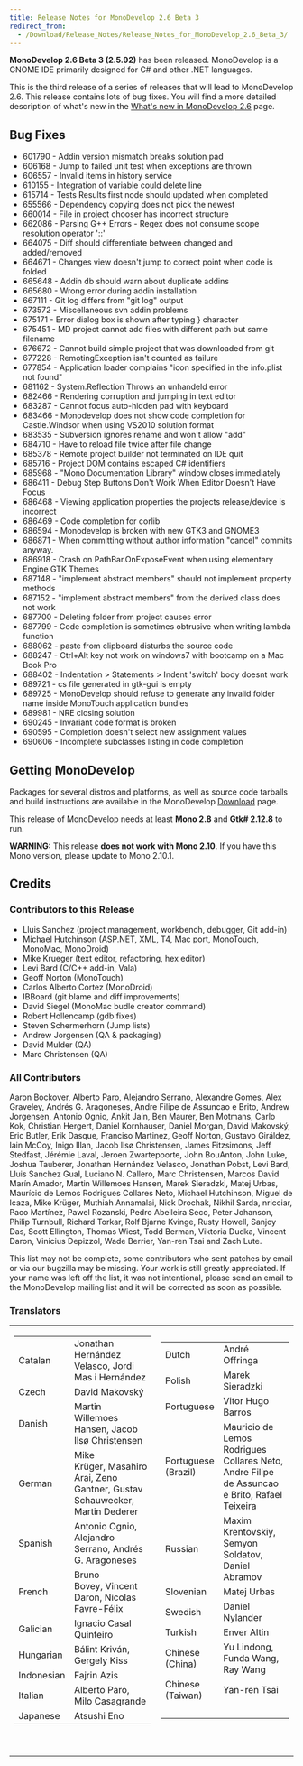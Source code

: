 ```yaml
---
title: Release Notes for MonoDevelop 2.6 Beta 3
redirect_from:
  - /Download/Release_Notes/Release_Notes_for_MonoDevelop_2.6_Beta_3/
---
```


**MonoDevelop 2.6 Beta 3 (2.5.92)** has been released. MonoDevelop is a GNOME IDE primarily designed for C# and other .NET languages.

This is the third release of a series of releases that will lead to MonoDevelop 2.6. This release contains lots of bug fixes. You will find a more detailed description of what's new in the [What's new in MonoDevelop 2.6](/documentation/release-notes/whats-new-in-monodevelop-2.6/) page.

Bug Fixes
---------

-   601790 - Addin version mismatch breaks solution pad
-   606168 - Jump to failed unit test when exceptions are thrown
-   606557 - Invalid items in history service
-   610155 - Integration of variable could delete line
-   615714 - Tests Results first node should updated when completed
-   655566 - Dependency copying does not pick the newest
-   660014 - File in project chooser has incorrect structure
-   662086 - Parsing G++ Errors - Regex does not consume scope resolution operator '::'
-   664075 - Diff should differentiate between changed and added/removed
-   664671 - Changes view doesn't jump to correct point when code is folded
-   665648 - Addin db should warn about duplicate addins
-   665680 - Wrong error during addin installation
-   667111 - Git log differs from "git log" output
-   673572 - Miscellaneous svn addin problems
-   675171 - Error dialog box is shown after typing } character
-   675451 - MD project cannot add files with different path but same filename
-   676672 - Cannot build simple project that was downloaded from git
-   677228 - RemotingException isn't counted as failure
-   677854 - Application loader complains "icon specified in the info.plist not found"
-   681162 - System.Reflection Throws an unhandeld error
-   682466 - Rendering corruption and jumping in text editor
-   683287 - Cannot focus auto-hidden pad with keyboard
-   683466 - Monodevelop does not show code completion for Castle.Windsor when using VS2010 solution format
-   683535 - Subversion ignores rename and won't allow "add"
-   684710 - Have to reload file twice after file change
-   685378 - Remote project builder not terminated on IDE quit
-   685716 - Project DOM contains escaped C# identifiers
-   685968 - "Mono Documentation Library" window closes immediately
-   686411 - Debug Step Buttons Don't Work When Editor Doesn't Have Focus
-   686468 - Viewing application properties the projects release/device is incorrect
-   686469 - Code completion for corlib
-   686594 - Monodevelop is broken with new GTK3 and GNOME3
-   686871 - When committing without author information "cancel" commits anyway.
-   686918 - Crash on PathBar.OnExposeEvent when using elementary Engine GTK Themes
-   687148 - "implement abstract members" should not implement property methods
-   687152 - "implement abstract members" from the derived class does not work
-   687700 - Deleting folder from project causes error
-   687799 - Code completion is sometimes obtrusive when writing lambda function
-   688062 - paste from clipboard disturbs the source code
-   688247 - Ctrl+Alt key not work on windows7 with bootcamp on a Mac Book Pro
-   688402 - Indentation \> Statements \> Indent 'switch' body doesnt work
-   689721 - cs file generated in gtk-gui is empty
-   689725 - MonoDevelop should refuse to generate any invalid folder name inside MonoTouch application bundles
-   689981 - NRE closing solution
-   690245 - Invariant code format is broken
-   690595 - Completion doesn't select new assignment values
-   690606 - Incomplete subclasses listing in code completion

Getting MonoDevelop
-------------------

Packages for several distros and platforms, as well as source code tarballs and build instructions are available in the MonoDevelop [Download](/download/) page.

This release of MonoDevelop needs at least **Mono 2.8** and **Gtk# 2.12.8** to run.

**WARNING:** This release **does not work with Mono 2.10**. If you have this Mono version, please update to Mono 2.10.1.

Credits
-------

### Contributors to this Release 

-   Lluis Sanchez (project management, workbench, debugger, Git add-in)
-   Michael Hutchinson (ASP.NET, XML, T4, Mac port, MonoTouch, MonoMac, MonoDroid)
-   Mike Krueger (text editor, refactoring, hex editor)
-   Levi Bard (C/C++ add-in, Vala)
-   Geoff Norton (MonoTouch)
-   Carlos Alberto Cortez (MonoDroid)
-   IBBoard (git blame and diff improvements)
-   David Siegel (MonoMac budle creator command)
-   Robert Hollencamp (gdb fixes)
-   Steven Schermerhorn (Jump lists)
-   Andrew Jorgensen (QA & packaging)
-   David Mulder (QA)
-   Marc Christensen (QA)

### All Contributors

Aaron Bockover, Alberto Paro, Alejandro Serrano, Alexandre Gomes, Alex Graveley, Andrés G. Aragoneses, Andre Filipe de Assuncao e Brito, Andrew Jorgensen, Antonio Ognio, Ankit Jain, Ben Maurer, Ben Motmans, Carlo Kok, Christian Hergert, Daniel Kornhauser, Daniel Morgan, David Makovský, Eric Butler, Erik Dasque, Franciso Martinez, Geoff Norton, Gustavo Giráldez, Iain McCoy, Inigo Illan, Jacob Ilsø Christensen, James Fitzsimons, Jeff Stedfast, Jérémie Laval, Jeroen Zwartepoorte, John BouAnton, John Luke, Joshua Tauberer, Jonathan Hernández Velasco, Jonathan Pobst, Levi Bard, Lluis Sanchez Gual, Luciano N. Callero, Marc Christensen, Marcos David Marín Amador, Martin Willemoes Hansen, Marek Sieradzki, Matej Urbas, Maurício de Lemos Rodrigues Collares Neto, Michael Hutchinson, Miguel de Icaza, Mike Krüger, Muthiah Annamalai, Nick Drochak, Nikhil Sarda, nricciar, Paco Martínez, Pawel Rozanski, Pedro Abelleira Seco, Peter Johanson, Philip Turnbull, Richard Torkar, Rolf Bjarne Kvinge, Rusty Howell, Sanjoy Das, Scott Ellington, Thomas Wiest, Todd Berman, Viktoria Dudka, Vincent Daron, Vinicius Depizzol, Wade Berrier, Yan-ren Tsai and Zach Lute.

This list may not be complete, some contributors who sent patches by email or via our bugzilla may be missing. Your work is still greatly appreciated. If your name was left off the list, it was not intentional, please send an email to the MonoDevelop mailing list and it will be corrected as soon as possible.

### Translators

<table>
<colgroup>
<col width="50%" />
<col width="50%" />
</colgroup>
<tbody>
<tr class="odd">
<td align="left"><table>
<tbody>
<tr class="odd">
<td align="left">Catalan</td>
<td align="left">Jonathan Hernández Velasco, Jordi Mas i Hernández</td>
</tr>
<tr class="even">
<td align="left">Czech</td>
<td align="left">David Makovský</td>
</tr>
<tr class="odd">
<td align="left">Danish</td>
<td align="left">Martin Willemoes Hansen, Jacob Ilsø Christensen</td>
</tr>
<tr class="even">
<td align="left">German</td>
<td align="left">Mike Krüger, Masahiro Arai, Zeno Gantner, Gustav Schauwecker, Martin Dederer</td>
</tr>
<tr class="odd">
<td align="left">Spanish</td>
<td align="left">Antonio Ognio, Alejandro Serrano, Andrés G. Aragoneses</td>
</tr>
<tr class="even">
<td align="left">French</td>
<td align="left">Bruno Bovey, Vincent Daron, Nicolas Favre-Félix</td>
</tr>
<tr class="odd">
<td align="left">Galician</td>
<td align="left">Ignacio Casal Quinteiro</td>
</tr>
<tr class="even">
<td align="left">Hungarian</td>
<td align="left">Bálint Kriván, Gergely Kiss</td>
</tr>
<tr class="odd">
<td align="left">Indonesian</td>
<td align="left">Fajrin Azis</td>
</tr>
<tr class="even">
<td align="left">Italian</td>
<td align="left">Alberto Paro, Milo Casagrande</td>
</tr>
<tr class="odd">
<td align="left">Japanese</td>
<td align="left">Atsushi Eno</td>
</tr>
</tbody>
</table>
<p> </p></td>
<td align="left"><table>
<tbody>
<tr class="odd">
<td align="left">Dutch</td>
<td align="left">André Offringa</td>
</tr>
<tr class="even">
<td align="left">Polish</td>
<td align="left">Marek Sieradzki</td>
</tr>
<tr class="odd">
<td align="left">Portuguese</td>
<td align="left">Vitor Hugo Barros</td>
</tr>
<tr class="even">
<td align="left">Portuguese<br /> (Brazil)</td>
<td align="left">Mauricio de Lemos Rodrigues Collares Neto, Andre Filipe de Assuncao e Brito, Rafael Teixeira</td>
</tr>
<tr class="odd">
<td align="left">Russian</td>
<td align="left">Maxim Krentovskiy, Semyon Soldatov, Daniel Abramov</td>
</tr>
<tr class="even">
<td align="left">Slovenian</td>
<td align="left">Matej Urbas</td>
</tr>
<tr class="odd">
<td align="left">Swedish</td>
<td align="left">Daniel Nylander</td>
</tr>
<tr class="even">
<td align="left">Turkish</td>
<td align="left">Enver Altin</td>
</tr>
<tr class="odd">
<td align="left">Chinese<br /> (China)</td>
<td align="left">Yu Lindong, Funda Wang, Ray Wang</td>
</tr>
<tr class="even">
<td align="left">Chinese<br /> (Taiwan)</td>
<td align="left">Yan-ren Tsai</td>
</tr>
<tr class="odd">
<td align="left"> </td>
<td align="left"> </td>
</tr>
</tbody>
</table>
<p> </p></td>
</tr>
</tbody>
</table>
